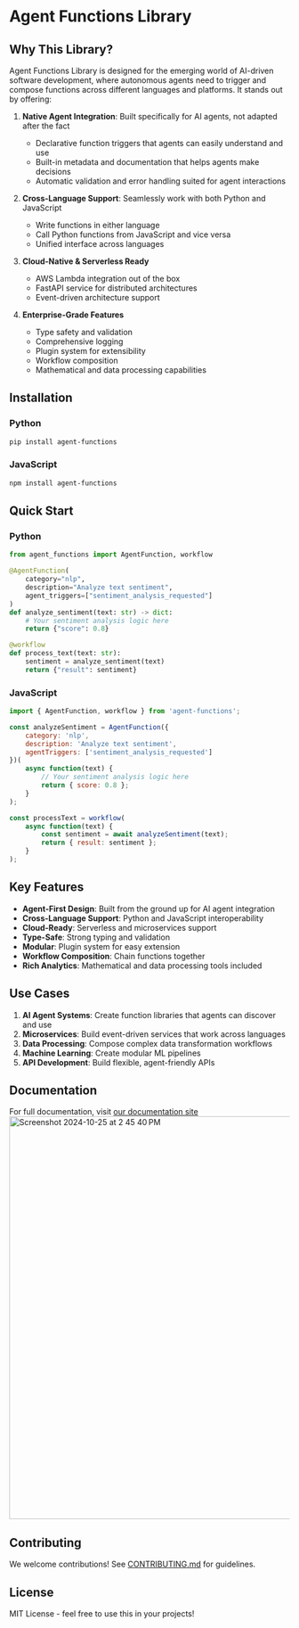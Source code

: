 # Agent Functions Library

## Why This Library?
Agent Functions Library is designed for the emerging world of AI-driven software development, where autonomous agents need to trigger and compose functions across different languages and platforms. It stands out by offering:

1. **Native Agent Integration**: Built specifically for AI agents, not adapted after the fact
   - Declarative function triggers that agents can easily understand and use
   - Built-in metadata and documentation that helps agents make decisions
   - Automatic validation and error handling suited for agent interactions

2. **Cross-Language Support**: Seamlessly work with both Python and JavaScript
   - Write functions in either language
   - Call Python functions from JavaScript and vice versa
   - Unified interface across languages

3. **Cloud-Native & Serverless Ready**
   - AWS Lambda integration out of the box
   - FastAPI service for distributed architectures
   - Event-driven architecture support

4. **Enterprise-Grade Features**
   - Type safety and validation
   - Comprehensive logging
   - Plugin system for extensibility
   - Workflow composition
   - Mathematical and data processing capabilities

## Installation

### Python
```bash
pip install agent-functions
```

### JavaScript
```bash
npm install agent-functions
```

## Quick Start

### Python
```python
from agent_functions import AgentFunction, workflow

@AgentFunction(
    category="nlp",
    description="Analyze text sentiment",
    agent_triggers=["sentiment_analysis_requested"]
)
def analyze_sentiment(text: str) -> dict:
    # Your sentiment analysis logic here
    return {"score": 0.8}

@workflow
def process_text(text: str):
    sentiment = analyze_sentiment(text)
    return {"result": sentiment}
```

### JavaScript
```javascript
import { AgentFunction, workflow } from 'agent-functions';

const analyzeSentiment = AgentFunction({
    category: 'nlp',
    description: 'Analyze text sentiment',
    agentTriggers: ['sentiment_analysis_requested']
})(
    async function(text) {
        // Your sentiment analysis logic here
        return { score: 0.8 };
    }
);

const processText = workflow(
    async function(text) {
        const sentiment = await analyzeSentiment(text);
        return { result: sentiment };
    }
);
```

## Key Features
- **Agent-First Design**: Built from the ground up for AI agent integration
- **Cross-Language Support**: Python and JavaScript interoperability
- **Cloud-Ready**: Serverless and microservices support
- **Type-Safe**: Strong typing and validation
- **Modular**: Plugin system for easy extension
- **Workflow Composition**: Chain functions together
- **Rich Analytics**: Mathematical and data processing tools included

## Use Cases
1. **AI Agent Systems**: Create function libraries that agents can discover and use
2. **Microservices**: Build event-driven services that work across languages
3. **Data Processing**: Compose complex data transformation workflows
4. **Machine Learning**: Create modular ML pipelines
5. **API Development**: Build flexible, agent-friendly APIs

## Documentation
For full documentation, visit [our documentation site](https://github.com/heidiEC/agent-functions-lib/wiki)
<img width="723" alt="Screenshot 2024-10-25 at 2 45 40 PM" src="https://github.com/user-attachments/assets/da9d632f-43f9-495b-a7d5-ff74cbe6fa78" />

## Contributing
We welcome contributions! See [CONTRIBUTING.md](CONTRIBUTING.md) for guidelines.

## License
MIT License - feel free to use this in your projects!
